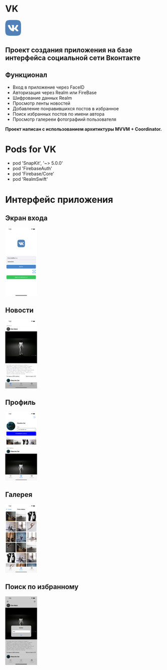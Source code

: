 # VK
<p align="left" width="15%">
    <img width="10%" src="./VK/VK/Assets.xcassets/logo.imageset/logo.png"> 
 </p>
 
## Проект создания приложения на базе интерфейса социальной сети Вконтакте

## Функционал

- Вход в приложение через FaceID
- Авторизация через Realm или FireBase
- Шифрование данных Realm 
- Просмотр ленты новостей 
- Добавление понравившихся постов в избранное
- Поиск избранных постов по имени автора
- Просмотр галерееи фотографиий пользователя

**Проект написан с использованием архитиктуры MVVM + Coordinator.**

 # Pods for VK
  - pod 'SnapKit', '~> 5.0.0'
  - pod 'FirebaseAuth'
  - pod 'Firebase/Core'
  - pod 'RealmSwift'
  
# Интерфейс приложения

## Экран входа
<p align="left" width="20%">
    <img width="20%" src="./VK/VK/Assets.xcassets/loginScreen.imageset/loginScreen.png"> 
</p>

## Новости
<p align="left" width="20%">
    <img width="20%" src="./VK/VK/Assets.xcassets/feed.imageset/feed.png"> 
</p>
  
## Профиль
<p align="left" width="20%">
    <img width="20%" src="./VK/VK/Assets.xcassets/profile.imageset/profile.png"> 
</p>
  
## Галерея
<p align="left" width="20%">
    <img width="20%" src="./VK/VK/Assets.xcassets/photoGallery.imageset/photoGallery.png"> 
</p>
  
## Поиск по избранному
<p align="left" width="20%">
    <img width="20%" src="./VK/VK/Assets.xcassets/favoritesFilter.imageset/favoritesFilter.png"> 
</p>
